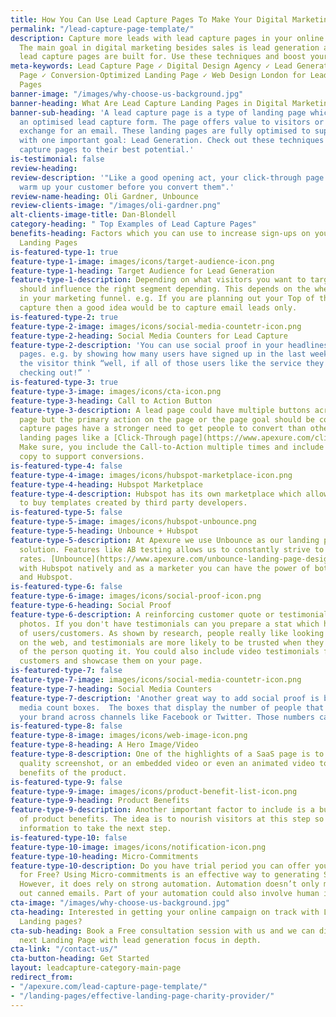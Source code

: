 ```yaml
---
title: How You Can Use Lead Capture Pages To Make Your Digital Marketing Effective
permalink: "/lead-capture-page-template/"
description: Capture more leads with lead capture pages in your online campaigns.
  The main goal in digital marketing besides sales is lead generation and that's what
  lead capture pages are built for. Use these techniques and boost your lead generation.
meta-keywords: Lead Capture Page ✓ Digital Design Agency ✓ Lead Generation Landing
  Page ✓ Conversion-Optimized Landing Page ✓ Web Design London for Lead Capture Landing
  Pages
banner-image: "/images/why-choose-us-background.jpg"
banner-heading: What Are Lead Capture Landing Pages in Digital Marketing?
banner-sub-heading: 'A lead capture page is a type of landing page which features
  an optimised lead capture form. The page offers value to visitors or strangers in
  exchange for an email. These landing pages are fully optimised to support businesses
  with one important goal: Lead Generation. Check out these techniques to use lead
  capture pages to their best potential.'
is-testimonial: false
review-heading: 
review-description: '"Like a good opening act, your click-through page''s job is to
  warm up your customer before you convert them".'
review-name-heading: Oli Gardner, Unbounce
review-clients-image: "/images/oli-gardner.png"
alt-clients-image-title: Dan-Blondell
category-heading: " Top Examples of Lead Capture Pages"
benefits-heading: Factors which you can use to increase sign-ups on your Lead Capture
  Landing Pages
is-featured-type-1: true
feature-type-1-image: images/icons/target-audience-icon.png
feature-type-1-heading: Target Audience for Lead Generation
feature-type-1-description: Depending on what visitors you want to target, your page
  should influence the right segment depending. This depends on the where they are
  in your marketing funnel. e.g. If you are planning out your Top of the Funnel Lead
  capture then a good idea would be to capture email leads only.
is-featured-type-2: true
feature-type-2-image: images/icons/social-media-countetr-icon.png
feature-type-2-heading: Social Media Counters for Lead Capture
feature-type-2-description: 'You can use social proof in your headlines in lead capture
  pages. e.g. by showing how many users have signed up in the last week, which makes
  the visitor think “well, if all of those users like the service they must be worth
  checking out!” '
is-featured-type-3: true
feature-type-3-image: images/icons/cta-icon.png
feature-type-3-heading: Call to Action Button
feature-type-3-description: A lead page could have multiple buttons across the landing
  page but the primary action on the page or the page goal should be consistent. Lead
  capture pages have a stronger need to get people to convert than other types of
  landing pages like a [Click-Through page](https://www.apexure.com/click-through-landing-page-template/).
  Make sure, you include the Call-to-Action multiple times and include enticing text
  copy to support conversions.
is-featured-type-4: false
feature-type-4-image: images/icons/hubspot-marketplace-icon.png
feature-type-4-heading: Hubspot Marketplace
feature-type-4-description: Hubspot has its own marketplace which allows marketers
  to buy templates created by third party developers.
is-featured-type-5: false
feature-type-5-image: images/icons/hubspot-unbounce.png
feature-type-5-heading: Unbounce + Hubspot
feature-type-5-description: At Apexure we use Unbounce as our landing page builder
  solution. Features like AB testing allows us to constantly strive to improve conversion
  rates. [Unbounce](https://www.apexure.com/unbounce-landing-page-designer/) integrates
  with Hubspot natively and as a marketer you can have the power of both Unbounce
  and Hubspot.
is-featured-type-6: false
feature-type-6-image: images/icons/social-proof-icon.png
feature-type-6-heading: Social Proof
feature-type-6-description: A reinforcing customer quote or testimonial with real
  photos. If you don't have testimonials can you prepare a stat which has the numbers
  of users/customers. As shown by research, people really like looking at human faces
  on the web, and testimonials are more likely to be trusted when they include a photo
  of the person quoting it. You could also include video testimonials from your top
  customers and showcase them on your page.
is-featured-type-7: false
feature-type-7-image: images/icons/social-media-countetr-icon.png
feature-type-7-heading: Social Media Counters
feature-type-7-description: 'Another great way to add social proof is by adding social
  media count boxes.  The boxes that display the number of people that have liked
  your brand across channels like Facebook or Twitter. Those numbers can’t be faked. '
is-featured-type-8: false
feature-type-8-image: images/icons/web-image-icon.png
feature-type-8-heading: A Hero Image/Video
feature-type-8-description: One of the highlights of a SaaS page is to include a high
  quality screenshot, or an embedded video or even an animated video to explain the
  benefits of the product.
is-featured-type-9: false
feature-type-9-image: images/icons/product-benefit-list-icon.png
feature-type-9-heading: Product Benefits
feature-type-9-description: Another important factor to include is a bulleted list
  of product benefits. The idea is to nourish visitors at this step so they get enough
  information to take the next step.
is-featured-type-10: false
feature-type-10-image: images/icons/notification-icon.png
feature-type-10-heading: Micro-Commitments
feature-type-10-description: Do you have trial period you can offer your customers
  for Free? Using Micro-commitments is an effective way to generating SaaS sign-ups.
  However, it does rely on strong automation. Automation doesn’t only mean sending
  out canned emails. Part of your automation could also involve human interaction.
cta-image: "/images/why-choose-us-background.jpg"
cta-heading: Interested in getting your online campaign on track with Lead Capture
  Landing pages?
cta-sub-heading: Book a Free consultation session with us and we can discuss your
  next Landing Page with lead generation focus in depth.
cta-link: "/contact-us/"
cta-button-heading: Get Started
layout: leadcapture-category-main-page
redirect_from:
- "/apexure.com/lead-capture-page-template/"
- "/landing-pages/effective-landing-page-charity-provider/"
---
```



